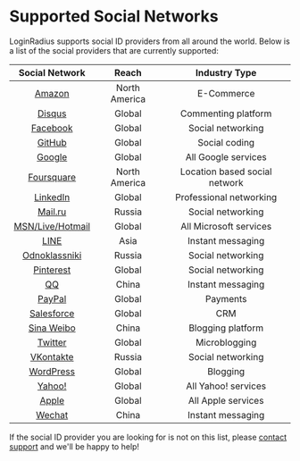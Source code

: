 # Supported Social Networks

LoginRadius supports social ID providers from all around the world. Below is a list of the social providers that are currently supported:

|     Social Network    |         Reach        |         Industry Type         |
|:----------------------:|:--------------------:|:-----------------------------:|
|      [Amazon][17]      |     North America    |           E-Commerce          |
|      [Disqus][47]      |        Global        |      Commenting platform      |
|     [Facebook][19]     |        Global        |       Social networking       |
|      [GitHub][20]      |        Global        |         Social coding         |
|      [Google][21]      |        Global        |      All Google services      |
|    [Foursquare][22]    |     North America    | Location based social network |
|     [LinkedIn][24]     |        Global        |    Professional networking    |
|      [Mail.ru][50]     |        Russia        |       Social networking       |
| [MSN/Live/Hotmail][26] |        Global        |     All Microsoft services    |
|       [LINE][51]       |         Asia         |       Instant messaging       |
|   [Odnoklassniki][29]  |        Russia        |       Social networking       |
|     [Pinterest][33]    |        Global        |       Social networking       |
|        [QQ][34]        |         China        |       Instant messaging       |
|      [PayPal][36]      |        Global        |            Payments           |
|    [Salesforce][37]    |        Global        |              CRM              |
|    [Sina Weibo][48]    |         China        |       Blogging platform       |
|      [Twitter][40]     |        Global        |         Microblogging         |
|     [VKontakte][43]    |        Russia        |       Social networking       |
|     [WordPress][44]    |        Global        |            Blogging           |
|      [Yahoo!][45]      |        Global        |      All Yahoo! services      |
|      [Apple][46]       |        Global        |      All Apple services       |
|      [Wechat][52]      |         China        |       Instant messaging       |

If the social ID provider you are looking for is not on this list, please [contact support](https://support.loginradius.com/hc/en-us/requests/new) and we'll be happy to help!


[17]: http://www.amazon.com/
[19]: https://www.facebook.com/
[20]: https://github.com/
[21]: https://www.google.com
[22]: https://foursquare.com/
[24]: https://www.linkedin.com/
[26]: http://www.msn.com/
[29]: http://www.odnoklassniki.ru/
[33]: https://www.pinterest.com/
[34]: http://www.qq.com/
[36]: https://www.paypal.com/
[37]: https://login.salesforce.com/
[40]: https://twitter.com/
[43]: http://vk.com/
[44]: https://wordpress.com/
[45]: https://ca.yahoo.com
[46]: https://www.apple.com/
[47]: https://disqus.com
[48]: http://www.weibo.com
[50]: https://mail.ru/
[51]: http://line.me
[52]: https://www.wechat.com/ 

